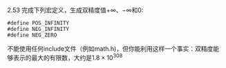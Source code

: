 2.53 完成下列宏定义，生成双精度值$+\infty$、$-\infty$和0:
    
    #define POS_INFINITY
    #define NEG_INFINITY
    #define NEG_ZERO  
不能使用任何include文件（例如math.h)，但你能利用这样一个事实：双精度能够表示的最大的有限数，大约是$1.8 \times 10^{308}$  